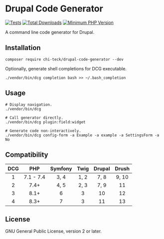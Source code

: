 # Drupal Code Generator

[![Tests](https://github.com/Chi-teck/drupal-code-generator/workflows/Tests/badge.svg)](https://github.com/Chi-teck/drupal-code-generator/actions?query=workflow%3ATests)
[![Total Downloads](https://poser.pugx.org/chi-teck/drupal-code-generator/downloads)](//packagist.org/packages/chi-teck/drupal-code-generator)
[![Minimum PHP Version](https://img.shields.io/badge/php-%3E%3D%208.1-8892BF.svg?style=flat)](https://php.net/)

A command line code generator for Drupal.

## Installation
```
composer require chi-teck/drupal-code-generator --dev
```

Optionally, generate shell completions for DCG executable.
```
./vendor/bin/dcg completion bash >> ~/.bash_completion
```

## Usage
```shell
# Display navigation.
./vendor/bin/dcg

# Call generator directly.
./vendor/bin/dcg plugin:field:widget

# Generate code non-interactively.
./vendor/bin/dcg config-form -a Example -a example -a SettingsForm -a No
```

## Compatibility
DCG|PHP|Symfony|Twig|Drupal|Drush
:-:|:-:|:-:|:-:|:-:|:-:
1|7.1 - 7.4|3, 4|1, 2|7, 8|9, 10
2|7.4+|4, 5|2, 3|7, 9|11
3|8.1+|6|3|10|12
4|8.3+|7|3|11|13

## License
GNU General Public License, version 2 or later.
